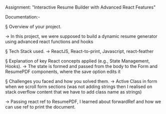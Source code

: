 Assignment: "Interactive Resume Builder with Advanced React Features"

Documentation:-

§ Overview of your project.

-> In this project, we were supposed to build a dynamic resume generator using advanced react functions and hooks

§ Tech Stack used.
-> ReactJS, React-to-print, Javascript, react-feather

§ Explanation of key React concepts applied (e.g., State
Management, Hooks).
-> The state is formed and passed from the body to the Form and ResumePDF components, where the save option edits it

§ Challenges you faced and how you solved them.
-> Active Class in form when we scroll form sections (was not adding strings then I realised on stack overflow content that we have to add class name as strings)

-> Passing react ref to ResumePDF, I learned about forwardRef and how we can use ref to print the document.



